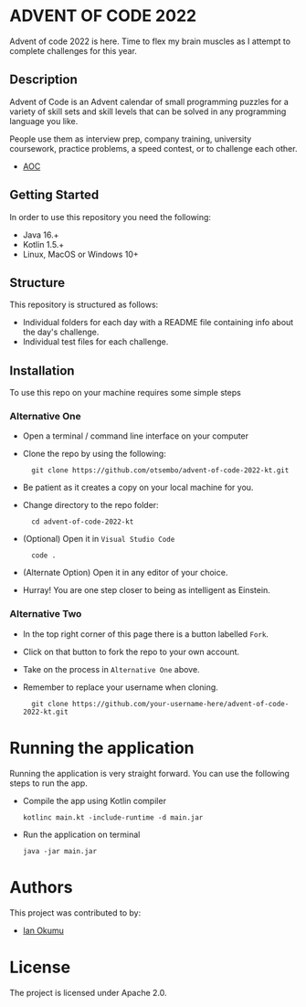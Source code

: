# ADVENT OF CODE 2022
Advent of code 2022 is here. Time to flex my brain muscles as I attempt to complete challenges for this year.

## Description
Advent of Code is an Advent calendar of small programming puzzles for a variety of skill sets and skill levels that can be solved in any programming language you like.

People use them as interview prep, company training, university coursework, practice problems, a speed contest, or to challenge each other.

- [AOC](https://adventofcode.com/)

## Getting Started
In order to use this repository you need the following:

- Java 16.+
- Kotlin 1.5.+
- Linux, MacOS or Windows 10+

## Structure
This repository is structured as follows:

- Individual folders for each day with a README file containing info about the day's challenge.
- Individual test files for each challenge.

## Installation

To use this repo on your machine requires some simple steps

### Alternative One

- Open a terminal / command line interface on your computer
- Clone the repo by using the following:

        git clone https://github.com/otsembo/advent-of-code-2022-kt.git

- Be patient as it creates a copy on your local machine for you.
- Change directory to the repo folder:

        cd advent-of-code-2022-kt

- (Optional) Open it in ``Visual Studio Code``

        code .

- (Alternate Option) Open it in any editor of your choice.
- Hurray! You are one step closer to being as intelligent as Einstein.

### Alternative Two

- In the top right corner of this page there is a button labelled ``Fork``.
- Click on that button to fork the repo to your own account.
- Take on the process in ``Alternative One`` above.
- Remember to replace your username when cloning.

        git clone https://github.com/your-username-here/advent-of-code-2022-kt.git


# Running the application

Running the application is very straight forward. You can use the following steps to run the app.

- Compile the app using Kotlin compiler

      kotlinc main.kt -include-runtime -d main.jar
- Run the application on terminal

      java -jar main.jar


# Authors
This project was contributed to by:
- [Ian Okumu](https://github.com/otsembo/)

# License
The project is licensed under Apache 2.0.